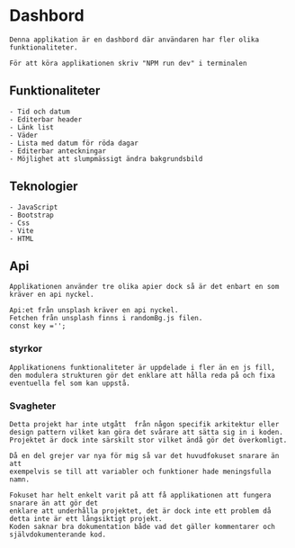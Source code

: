 # Dashbord

    Denna applikation är en dashbord där användaren har fler olika funktionaliteter.

    För att köra applikationen skriv "NPM run dev" i terminalen

## Funktionaliteter 

    - Tid och datum
    - Editerbar header
    - Länk list 
    - Väder
    - Lista med datum för röda dagar 
    - Editerbar anteckningar
    - Möjlighet att slumpmässigt ändra bakgrundsbild   

## Teknologier
    - JavaScript
    - Bootstrap
    - Css
    - Vite
    - HTML

## Api
    Applikationen använder tre olika apier dock så är det enbart en som kräver en api nyckel.

    Api:et från unsplash kräver en api nyckel.
    Fetchen från unsplash finns i randomBg.js filen. 
    const key ='';


### styrkor
 
    Applikationens funktionaliteter är uppdelade i fler än en js fill, 
    den modulera strukturen gör det enklare att hålla reda på och fixa eventuella fel som kan uppstå. 

### Svagheter
    Detta projekt har inte utgått  från någon specifik arkitektur eller 
    design pattern vilket kan göra det svårare att sätta sig in i koden. 
    Projektet är dock inte särskilt stor vilket ändå gör det överkomligt.

    Då en del grejer var nya för mig så var det huvudfokuset snarare än att
    exempelvis se till att variabler och funktioner hade meningsfulla namn. 

    Fokuset har helt enkelt varit på att få applikationen att fungera snarare än att gör det 
    enklare att underhålla projektet, det är dock inte ett problem då detta inte är ett långsiktigt projekt. 
    Koden saknar bra dokumentation både vad det gäller kommentarer och självdokumenterande kod.

